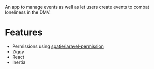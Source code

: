 
An app to manage events as well as let users create events to combat loneliness in the DMV.

# Features 
- Permissions using [spatie/laravel-permission](https://github.com/spatie/laravel-permission)
- Ziggy
- React
- Inertia
